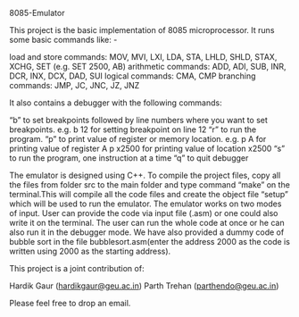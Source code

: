 8085-Emulator

This project is the basic implementation of 8085 microprocessor. It runs some basic commands like: -

load and store commands: MOV, MVI, LXI, LDA, STA, LHLD, SHLD, STAX, XCHG, SET (e.g. SET 2500, AB)
arithmetic commands: ADD, ADI, SUB, INR, DCR, INX, DCX, DAD, SUI 
logical commands: CMA, CMP 
branching commands: JMP, JC, JNC, JZ, JNZ

It also contains a debugger with the following commands:

“b” to set breakpoints followed by line numbers where you want to set breakpoints. e.g. b 12 for setting breakpoint on line 12 
“r” to run the program. 
“p” to print value of register or memory location. e.g. p A for printing value of register A p x2500 for printing value of location x2500 
“s” to run the program, one instruction at a time 
“q” to quit debugger

The emulator is designed using C++. To compile the project files, copy all the files from folder src to the main folder and type command “make” on the terminal.This will compile all the code files and create the object file “setup” which will be used to run the emulator. The emulator works on two modes of input. User can provide the code via input file (.asm) or one could also write it on the terminal. The user can run the whole code at once or he can also run it in the debugger mode. We have also provided a dummy code of bubble sort in the file bubblesort.asm(enter the address 2000 as the code is written using 2000 as the starting address).

This project is a joint contribution of:

Hardik Gaur (hardikgaur@geu.ac.in) Parth Trehan (parthendo@geu.ac.in)

Please feel free to drop an email.
